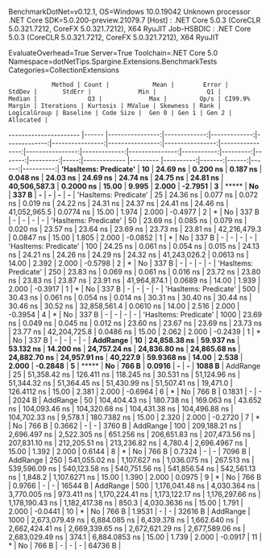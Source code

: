 
BenchmarkDotNet=v0.12.1, OS=Windows 10.0.19042
Unknown processor
.NET Core SDK=5.0.200-preview.21079.7
  [Host]     : .NET Core 5.0.3 (CoreCLR 5.0.321.7212, CoreFX 5.0.321.7212), X64 RyuJIT
  Job-HSBDIC : .NET Core 5.0.3 (CoreCLR 5.0.321.7212, CoreFX 5.0.321.7212), X64 RyuJIT

EvaluateOverhead=True  Server=True  Toolchain=.NET Core 5.0  
Namespace=dotNetTips.Spargine.Extensions.BenchmarkTests  Categories=CollectionExtensions  

                Method | Count |            Mean |        Error |       StdDev |       StdErr |             Min |              Q1 |          Median |              Q3 |             Max |         Op/s | CI99.9% Margin | Iterations | Kurtosis | MValue | Skewness | Rank | LogicalGroup | Baseline | Code Size |  Gen 0 | Gen 1 | Gen 2 | Allocated |
---------------------- |------ |----------------:|-------------:|-------------:|-------------:|----------------:|----------------:|----------------:|----------------:|----------------:|-------------:|---------------:|-----------:|---------:|-------:|---------:|-----:|------------- |--------- |----------:|-------:|------:|------:|----------:|
 **'HasItems: Predicate'** |    **10** |        **24.69 ns** |     **0.200 ns** |     **0.187 ns** |     **0.048 ns** |        **24.03 ns** |        **24.69 ns** |        **24.74 ns** |        **24.75 ns** |        **24.81 ns** | **40,506,587.3** |      **0.2000 ns** |      **15.00** |    **9.995** |  **2.000** |  **-2.7951** |    **3** |            ***** |       **No** |     **337 B** |      **-** |     **-** |     **-** |         **-** |
 'HasItems: Predicate' |    25 |        24.36 ns |     0.077 ns |     0.072 ns |     0.019 ns |        24.22 ns |        24.31 ns |        24.37 ns |        24.41 ns |        24.46 ns | 41,052,965.5 |      0.0774 ns |      15.00 |    1.974 |  2.000 |  -0.4977 |    2 |            * |       No |     337 B |      - |     - |     - |         - |
 'HasItems: Predicate' |    50 |        23.69 ns |     0.085 ns |     0.079 ns |     0.020 ns |        23.57 ns |        23.64 ns |        23.69 ns |        23.73 ns |        23.81 ns | 42,216,479.3 |      0.0847 ns |      15.00 |    1.805 |  2.000 |  -0.0852 |    1 |            * |       No |     337 B |      - |     - |     - |         - |
 'HasItems: Predicate' |   100 |        24.25 ns |     0.061 ns |     0.054 ns |     0.015 ns |        24.13 ns |        24.21 ns |        24.26 ns |        24.29 ns |        24.32 ns | 41,243,026.2 |      0.0613 ns |      14.00 |    2.392 |  2.000 |  -0.5798 |    2 |            * |       No |     337 B |      - |     - |     - |         - |
 'HasItems: Predicate' |   250 |        23.83 ns |     0.069 ns |     0.061 ns |     0.016 ns |        23.72 ns |        23.80 ns |        23.83 ns |        23.87 ns |        23.91 ns | 41,964,874.1 |      0.0689 ns |      14.00 |    1.939 |  2.000 |  -0.3917 |    1 |            * |       No |     337 B |      - |     - |     - |         - |
 'HasItems: Predicate' |   500 |        30.43 ns |     0.061 ns |     0.054 ns |     0.014 ns |        30.31 ns |        30.40 ns |        30.44 ns |        30.46 ns |        30.52 ns | 32,858,561.4 |      0.0610 ns |      14.00 |    2.516 |  2.000 |  -0.3954 |    4 |            * |       No |     337 B |      - |     - |     - |         - |
 'HasItems: Predicate' |  1000 |        23.69 ns |     0.049 ns |     0.045 ns |     0.012 ns |        23.60 ns |        23.67 ns |        23.69 ns |        23.73 ns |        23.77 ns | 42,204,725.8 |      0.0486 ns |      15.00 |    2.062 |  2.000 |  -0.2439 |    1 |            * |       No |     337 B |      - |     - |     - |         - |
              **AddRange** |    **10** |    **24,858.38 ns** |    **59.937 ns** |    **53.132 ns** |    **14.200 ns** |    **24,757.24 ns** |    **24,836.80 ns** |    **24,865.68 ns** |    **24,882.70 ns** |    **24,957.91 ns** |     **40,227.9** |     **59.9368 ns** |      **14.00** |    **2.538** |  **2.000** |  **-0.2848** |    **5** |            ***** |       **No** |     **766 B** | **0.0916** |     **-** |     **-** |    **1088 B** |
              AddRange |    25 |    51,358.42 ns |   126.411 ns |   118.245 ns |    30.531 ns |    51,124.96 ns |    51,344.32 ns |    51,364.45 ns |    51,430.99 ns |    51,507.41 ns |     19,471.0 |    126.4112 ns |      15.00 |    2.381 |  2.000 |  -0.6964 |    6 |            * |       No |     766 B | 0.1831 |     - |     - |    2024 B |
              AddRange |    50 |   104,404.43 ns |   180.738 ns |   169.063 ns |    43.652 ns |   104,093.46 ns |   104,320.68 ns |   104,431.38 ns |   104,496.88 ns |   104,702.33 ns |      9,578.1 |    180.7382 ns |      15.00 |    2.320 |  2.000 |  -0.2720 |    7 |            * |       No |     766 B | 0.3662 |     - |     - |    3760 B |
              AddRange |   100 |   209,188.21 ns | 2,696.497 ns | 2,522.305 ns |   651.256 ns |   206,651.83 ns |   207,473.56 ns |   207,831.10 ns |   212,205.51 ns |   213,236.82 ns |      4,780.4 |  2,696.4967 ns |      15.00 |    1.392 |  2.000 |   0.6144 |    8 |            * |       No |     766 B | 0.7324 |     - |     - |    7096 B |
              AddRange |   250 |   541,055.02 ns | 1,107.627 ns | 1,036.075 ns |   267.513 ns |   539,596.09 ns |   540,123.58 ns |   540,751.56 ns |   541,856.54 ns |   542,561.13 ns |      1,848.2 |  1,107.6271 ns |      15.00 |    1.390 |  2.000 |   0.0975 |    9 |            * |       No |     766 B | 0.9766 |     - |     - |   16544 B |
              AddRange |   500 | 1,176,041.48 ns | 4,030.364 ns | 3,770.005 ns |   973.411 ns | 1,170,224.41 ns | 1,173,122.17 ns | 1,176,297.66 ns | 1,178,190.43 ns | 1,182,417.38 ns |        850.3 |  4,030.3636 ns |      15.00 |    1.791 |  2.000 |  -0.0441 |   10 |            * |       No |     766 B | 1.9531 |     - |     - |   32616 B |
              AddRange |  1000 | 2,673,079.49 ns | 6,884.085 ns | 6,439.378 ns | 1,662.640 ns | 2,662,424.41 ns | 2,669,339.65 ns | 2,672,621.29 ns | 2,677,589.06 ns | 2,683,029.49 ns |        374.1 |  6,884.0853 ns |      15.00 |    1.739 |  2.000 |  -0.0917 |   11 |            * |       No |     766 B |      - |     - |     - |   64736 B |
